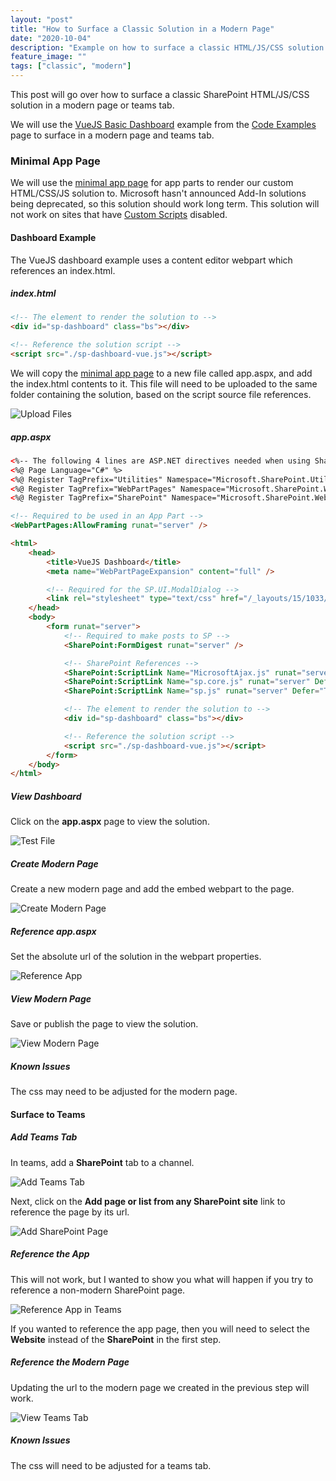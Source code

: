 ```yaml
---
layout: "post"
title: "How to Surface a Classic Solution in a Modern Page"
date: "2020-10-04"
description: "Example on how to surface a classic HTML/JS/CSS solution in a modern page or teams tab."
feature_image: ""
tags: ["classic", "modern"]
---
```


This post will go over how to surface a classic SharePoint HTML/JS/CSS solution in a modern page or teams tab.

<!--more-->

We will use the [VueJS Basic Dashboard](https://github.com/gunjandatta/sp-dashboard-vue/wiki) example from the [Code Examples](https://dattabase.com/examples/) page to surface in a modern page and teams tab.

### Minimal App Page

We will use the [minimal app page](https://dattabase.com/blog/minimal-page-for-sharepoint-app-parts) for app parts to render our custom HTML/CSS/JS solution to. Microsoft hasn't announced Add-In solutions being deprecated, so this solution should work long term. This solution will not work on sites that have [Custom Scripts](https://docs.microsoft.com/en-us/sharepoint/allow-or-prevent-custom-script) disabled.

#### Dashboard Example

The VueJS dashboard example uses a content editor webpart which references an index.html.

##### index.html
```html
<!-- The element to render the solution to -->
<div id="sp-dashboard" class="bs"></div>

<!-- Reference the solution script -->
<script src="./sp-dashboard-vue.js"></script>
```

We will copy the [minimal app page](https://dattabase.com/blog/minimal-page-for-sharepoint-app-parts) to a new file called app.aspx, and add the index.html contents to it. This file will need to be uploaded to the same folder containing the solution, based on the script source file references.

![Upload Files](images/ClassicSolutionsInModern/upload-files.png)

##### app.aspx
```html
<%-- The following 4 lines are ASP.NET directives needed when using SharePoint components --%>
<%@ Page Language="C#" %>
<%@ Register TagPrefix="Utilities" Namespace="Microsoft.SharePoint.Utilities" Assembly="Microsoft.SharePoint, Version=15.0.0.0, Culture=neutral, PublicKeyToken=71e9bce111e9429c" %>
<%@ Register TagPrefix="WebPartPages" Namespace="Microsoft.SharePoint.WebPartPages" Assembly="Microsoft.SharePoint, Version=15.0.0.0, Culture=neutral, PublicKeyToken=71e9bce111e9429c" %>
<%@ Register TagPrefix="SharePoint" Namespace="Microsoft.SharePoint.WebControls" Assembly="Microsoft.SharePoint, Version=15.0.0.0, Culture=neutral, PublicKeyToken=71e9bce111e9429c" %>

<!-- Required to be used in an App Part -->
<WebPartPages:AllowFraming runat="server" />

<html>
    <head>
        <title>VueJS Dashboard</title>
        <meta name="WebPartPageExpansion" content="full" />

        <!-- Required for the SP.UI.ModalDialog -->
        <link rel="stylesheet" type="text/css" href="/_layouts/15/1033/styles/Themable/corev15.css">
    </head>
    <body>
        <form runat="server">
            <!-- Required to make posts to SP -->
            <SharePoint:FormDigest runat="server" />

            <!-- SharePoint References -->
            <SharePoint:ScriptLink Name="MicrosoftAjax.js" runat="server" Defer="False" Localizable="false" />
            <SharePoint:ScriptLink Name="sp.core.js" runat="server" Defer="False" Localizable="false" />
            <SharePoint:ScriptLink Name="sp.js" runat="server" Defer="True" Localizable="false" />

            <!-- The element to render the solution to -->
            <div id="sp-dashboard" class="bs"></div>

            <!-- Reference the solution script -->
            <script src="./sp-dashboard-vue.js"></script>
        </form>
    </body>
</html>
```

##### View Dashboard

Click on the **app.aspx** page to view the solution.

![Test File](images/ClassicSolutionsInModern/test-app.png)

##### Create Modern Page

Create a new modern page and add the embed webpart to the page.

![Create Modern Page](images/ClassicSolutionsInModern/create-modern-page.png)

##### Reference app.aspx

Set the absolute url of the solution in the webpart properties.

![Reference App](images/ClassicSolutionsInModern/reference-app.png)

##### View Modern Page

Save or publish the page to view the solution.

![View Modern Page](images/ClassicSolutionsInModern/view-modern-page.png)

##### Known Issues

The css may need to be adjusted for the modern page.

#### Surface to Teams

##### Add Teams Tab
In teams, add a **SharePoint** tab to a channel.

![Add Teams Tab](images/ClassicSolutionsInModern/add-sharepoint-tab.png)

Next, click on the **Add page or list from any SharePoint site** link to reference the page by its url.

![Add SharePoint Page](images/ClassicSolutionsInModern/add-sharepoint-page.png)

##### Reference the App

This will not work, but I wanted to show you what will happen if you try to reference a non-modern SharePoint page.

![Reference App in Teams](images/ClassicSolutionsInModern/reference-app-in-teams.png)

If you wanted to reference the app page, then you will need to select the **Website** instead of the **SharePoint** in the first step.

##### Reference the Modern Page

Updating the url to the modern page we created in the previous step will work.

![View Teams Tab](images/ClassicSolutionsInModern/view-teams-tab.png)

##### Known Issues

The css will need to be adjusted for a teams tab.